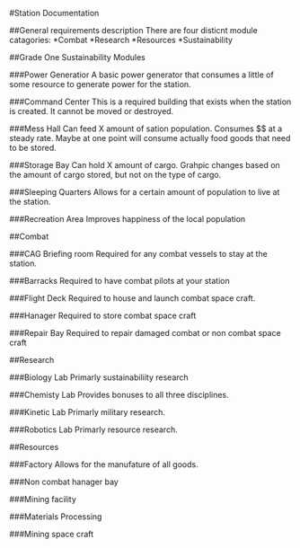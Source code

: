 #Station Documentation

##General requirements description
There are four disticnt module catagories:
*Combat
*Research
*Resources
*Sustainability


##Grade One Sustainability Modules

###Power Generatior
A basic power generator that consumes a little of some resource to generate power for the station.

###Command Center
This is a required building that exists when the station is created. It cannot be moved or destroyed.

###Mess Hall
Can feed X amount of sation population. Consumes $$ at a steady rate. Maybe at one point will consume actually food goods that need to be stored.

###Storage Bay
Can hold X amount of cargo. Grahpic changes based on the amount of cargo stored, but not on the type of cargo.

###Sleeping Quarters
Allows for a certain amount of population to live at the station.

###Recreation Area
Improves happiness of the local population


##Combat

###CAG Briefing room
Required for any combat vessels to stay at the station.

###Barracks
Required to have combat pilots at your station

###Flight Deck
Required to house and launch combat space craft.

###Hanager
Required to store combat space craft

###Repair Bay
Required to repair damaged combat or non combat space craft


##Research

###Biology Lab
Primarly sustainabiliity research

###Chemisty Lab
Provides bonuses to all three disciplines.

###Kinetic Lab
Primarly military research.

###Robotics Lab
Primarly resource research.


##Resources

###Factory
Allows for the manufature of all goods.

###Non combat hanager bay

###Mining facility

###Materials Processing

###Mining space craft

